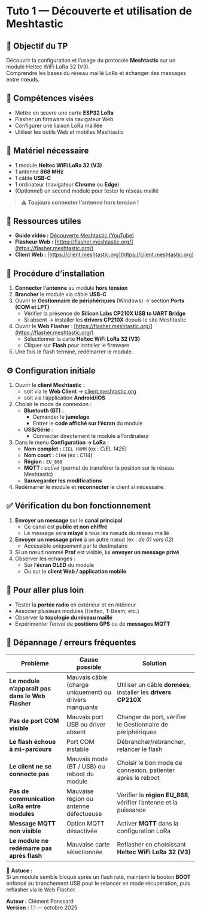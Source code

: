# Tuto 1 — Découverte et utilisation de Meshtastic

## 🎯 Objectif du TP
Découvrir la configuration et l’usage du protocole **Meshtastic** sur un module Heltec WiFi LoRa 32 (V3).  
Comprendre les bases du réseau maillé LoRa et échanger des messages entre nœuds.

## 🧠 Compétences visées
- Mettre en œuvre une carte **ESP32 LoRa**
- Flasher un firmware via navigateur Web
- Configurer une liaison LoRa maillée
- Utiliser les outils Web et mobiles Meshtastic

## 🔧 Matériel nécessaire
- 1 module **Heltec WiFi LoRa 32 (V3)**
- 1 antenne **868 MHz**
- 1 câble **USB-C**
- 1 ordinateur (navigateur **Chrome** ou **Edge**)
- (Optionnel) un second module pour tester le réseau maillé

> ⚠️ **Toujours connecter l’antenne hors tension !**

## 🔗 Ressources utiles
- **Guide vidéo :** [Découverte Meshtastic (YouTube)](https://www.youtube.com/watch?v=Cs5Z7rP_eUo)  
- **Flasheur Web :** [https://flasher.meshtastic.org/](https://flasher.meshtastic.org/)  
- **Client Web :** [https://client.meshtastic.org](https://client.meshtastic.org)  

## 🧩 Procédure d’installation

1. **Connecter l’antenne** au module **hors tension**  
2. **Brancher** le module via câble **USB-C**  
3. Ouvrir le **Gestionnaire de périphériques** (Windows) → section **Ports (COM et LPT)**  
   - Vérifier la présence de **Silicon Labs CP210X USB to UART Bridge**  
   - Si absent → installer les **drivers CP210X** depuis le site Meshtastic  
4. Ouvrir le **Web Flasher** : [https://flasher.meshtastic.org/](https://flasher.meshtastic.org/)  
   - Sélectionner la carte **Heltec WiFi LoRa 32 (V3)**  
   - Cliquer sur **Flash** pour installer le firmware  
5. Une fois le flash terminé, redémarrer le module.  

## ⚙️ Configuration initiale

1. Ouvrir le **client Meshtastic** :
      - soit via le **Web Client** → [client.meshtastic.org](https://client.meshtastic.org)  
      - soit via l’application **Android/iOS**
2. Choisir le mode de connexion :
      - **Bluetooth (BT)** :  
        - Demander le **jumelage**  
        - Entrer le **code affiché sur l’écran** du module  
      - **USB/Série** :  
        - Connecter directement le module à l’ordinateur  
3. Dans le menu **Configuration → LoRa** :
      - **Nom complet :** `CIEL HHMM` (ex : *CIEL 1425*)  
      - **Nom court :** `CIHH` (ex : *CI14*)  
      - **Région :** `EU_868`  
      - **MQTT :** *activé* (permet de transférer la position sur le réseau Meshtastic)  
      - **Sauvegarder les modifications**  
4. Redémarrer le module et **reconnecter** le client si nécessaire.  

## ✅ Vérification du bon fonctionnement

1. **Envoyer un message** sur le **canal principal**  
      - Ce canal est **public et non chiffré**  
      - Le message sera **relayé** à tous les nœuds du réseau maillé  
2. **Envoyer un message privé** à un autre nœud (ex : *de 01 vers 02*)  
      - Accessible uniquement par le destinataire  
3. Si un nœud nommé **Prof** est visible, lui **envoyer un message privé**  
4. Observer les échanges :
      - Sur l’**écran OLED** du module  
      - Ou sur le **client Web / application mobile**

## 🚀 Pour aller plus loin

- Tester la **portée radio** en extérieur et en intérieur  
- Associer plusieurs modules (Heltec, T-Beam, etc.)  
- Observer la **topologie du réseau maillé**  
- Expérimenter l’envoi de **positions GPS** ou de **messages MQTT**  

## 🧰 Dépannage / erreurs fréquentes

| Problème | Cause possible | Solution |
|-----------|----------------|-----------|
| **Le module n’apparaît pas dans le Web Flasher** | Mauvais câble (charge uniquement) ou drivers manquants | Utiliser un câble **données**, installer les **drivers CP210X** |
| **Pas de port COM visible** | Mauvais port USB ou driver absent | Changer de port, vérifier le Gestionnaire de périphériques |
| **Le flash échoue à mi-parcours** | Port COM instable | Débrancher/rebrancher, relancer le flash |
| **Le client ne se connecte pas** | Mauvais mode (BT / USB) ou reboot du module | Choisir le bon mode de connexion, patienter après le reboot |
| **Pas de communication LoRa entre modules** | Mauvaise région ou antenne défectueuse | Vérifier la **région EU_868**, vérifier l’antenne et la puissance |
| **Message MQTT non visible** | Option MQTT désactivée | Activer **MQTT** dans la configuration LoRa |
| **Le module ne redémarre pas après flash** | Mauvaise carte sélectionnée | Reflasher en choisissant **Heltec WiFi LoRa 32 (V3)** |

📘 **Astuce :**  
Si un module semble bloqué après un flash raté, maintenir le bouton **BOOT** enfoncé au branchement USB pour le relancer en mode récupération, puis reflasher via le Web Flasher.


**Auteur :** Clément Ponssard  
**Version :** 1.1 — octobre 2025
